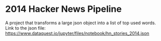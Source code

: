 # 2014 Hacker News Pipeline
A project that transforms a large json object into a list of top used words.
Link to the json file: https://www.dataquest.io/jupyter/files/notebook/hn_stories_2014.json
